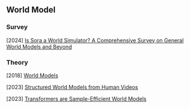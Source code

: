 ## World Model

### Survey

[2024] [Is Sora a World Simulator? A Comprehensive Survey on General World Models and Beyond](https://arxiv.org/abs/2405.03520)



### Theory

[2018] [World Models](https://arxiv.org/abs/1803.10122)

[2023] [Structured World Models from Human Videos](https://arxiv.org/abs/2308.10901)

[2023] [Transformers are Sample-Efficient World Models](https://arxiv.org/abs/2209.00588)
